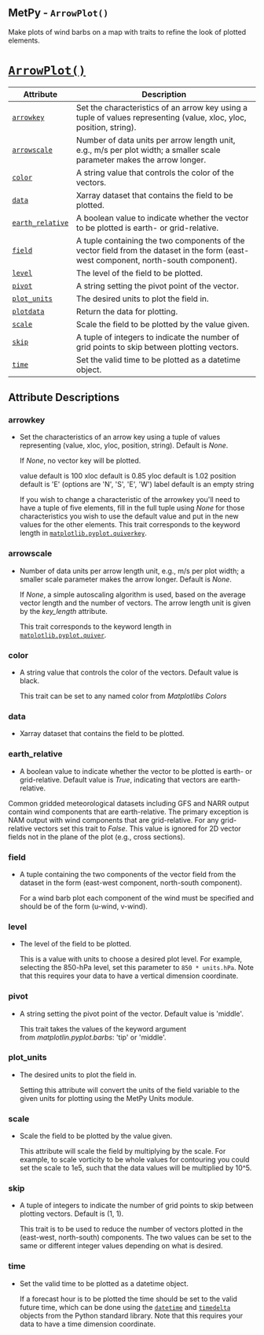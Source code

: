 ## MetPy - `ArrowPlot()`

Make plots of wind barbs on a map with traits to refine the look of plotted elements.

# [`ArrowPlot()`](https://unidata.github.io/MetPy/latest/api/generated/metpy.plots.ArrowPlot.html)
  | Attribute | Description |
  | - | - |
  | [`arrowkey`](https://unidata.github.io/MetPy/latest/api/generated/metpy.plots.ArrowPlot.html#metpy.plots.ArrowPlot.arrowkey) | Set the characteristics of an arrow key using a tuple of values representing (value, xloc, yloc, position, string). |
  | [`arrowscale`](https://unidata.github.io/MetPy/latest/api/generated/metpy.plots.ArrowPlot.html#metpy.plots.ArrowPlot.arrowscale) | Number of data units per arrow length unit, e.g., m/s per plot width; a smaller scale parameter makes the arrow longer. |
  | [`color`](https://unidata.github.io/MetPy/latest/api/generated/metpy.plots.ArrowPlot.html#metpy.plots.ArrowPlot.color) | A string value that controls the color of the vectors. |
  | [`data`](https://unidata.github.io/MetPy/latest/api/generated/metpy.plots.ArrowPlot.html#metpy.plots.ArrowPlot.data) | Xarray dataset that contains the field to be plotted. |
  | [`earth_relative`](https://unidata.github.io/MetPy/latest/api/generated/metpy.plots.ArrowPlot.html#metpy.plots.ArrowPlot.earth_relative) | A boolean value to indicate whether the vector to be plotted is earth- or grid-relative. |
  | [`field`](https://unidata.github.io/MetPy/latest/api/generated/metpy.plots.ArrowPlot.html#metpy.plots.ArrowPlot.field) | A tuple containing the two components of the vector field from the dataset in the form (east-west component, north-south component). |
  | [`level`](https://unidata.github.io/MetPy/latest/api/generated/metpy.plots.ArrowPlot.html#metpy.plots.ArrowPlot.level) | The level of the field to be plotted. |
  | [`pivot`](https://unidata.github.io/MetPy/latest/api/generated/metpy.plots.ArrowPlot.html#metpy.plots.ArrowPlot.pivot) | A string setting the pivot point of the vector. |
  | [`plot_units`](https://unidata.github.io/MetPy/latest/api/generated/metpy.plots.ArrowPlot.html#metpy.plots.ArrowPlot.plot_units) | The desired units to plot the field in. |
  | [`plotdata`](https://unidata.github.io/MetPy/latest/api/generated/metpy.plots.ArrowPlot.html#metpy.plots.ArrowPlot.plotdata) | Return the data for plotting. |
  | [`scale`](https://unidata.github.io/MetPy/latest/api/generated/metpy.plots.ArrowPlot.html#metpy.plots.ArrowPlot.scale) | Scale the field to be plotted by the value given. |
  | [`skip`](https://unidata.github.io/MetPy/latest/api/generated/metpy.plots.ArrowPlot.html#metpy.plots.ArrowPlot.skip) | A tuple of integers to indicate the number of grid points to skip between plotting vectors. |
  | [`time`](https://unidata.github.io/MetPy/latest/api/generated/metpy.plots.ArrowPlot.html#metpy.plots.ArrowPlot.time) | Set the valid time to be plotted as a datetime object. |

## Attribute Descriptions

### **arrowkey**
  * Set the characteristics of an arrow key using a tuple of values representing (value, xloc, yloc, position, string).
    Default is *None*.

    If *None*, no vector key will be plotted.

    value default is 100 xloc default is 0.85 yloc default is 1.02 position default is 'E'
    (options are 'N', 'S', 'E', 'W') label default is an empty string

    If you wish to change a characteristic of the arrowkey you'll need to have a tuple of five elements,
    fill in the full tuple using *None* for those characteristics you wish to use the default value and
    put in the new values for the other elements. This trait corresponds to the keyword length in
    [`matplotlib.pyplot.quiverkey`](https://matplotlib.org/stable/api/_as_gen/matplotlib.pyplot.quiverkey.html#matplotlib.pyplot.quiverkey "(in Matplotlib v3.7.2)").

### **arrowscale**
  * Number of data units per arrow length unit, e.g., m/s per plot width; a smaller scale parameter makes
    the arrow longer. Default is *None*.

    If *None*, a simple autoscaling algorithm is used, based on the average vector length and the number of
    vectors. The arrow length unit is given by the *key_length* attribute.

    This trait corresponds to the keyword length in
    [`matplotlib.pyplot.quiver`](https://matplotlib.org/stable/api/_as_gen/matplotlib.pyplot.quiver.html#matplotlib.pyplot.quiver "(in Matplotlib v3.7.2)").

### **color**
  * A string value that controls the color of the vectors. Default value is black.

    This trait can be set to any named color from *Matplotlibs Colors*

### **data**
  * Xarray dataset that contains the field to be plotted.

### **earth_relative**
  * A boolean value to indicate whether the vector to be plotted is earth- or grid-relative.
    Default value is *True*, indicating that vectors are earth-relative.

   Common gridded meteorological datasets including GFS and NARR output contain wind components
   that are earth-relative. The primary exception is NAM output with wind components that are grid-relative.
   For any grid-relative vectors set this trait to *False*. This value is ignored for 2D vector fields not
   in the plane of the plot (e.g., cross sections).

### **field**
  * A tuple containing the two components of the vector field from the dataset in the form (east-west component, north-south component).

    For a wind barb plot each component of the wind must be specified and should be of the form (u-wind, v-wind).

### **level**
  * The level of the field to be plotted.

    This is a value with units to choose a desired plot level. For example, selecting the
    850-hPa level, set this parameter to `850 * units.hPa`. Note that this requires your
    data to have a vertical dimension coordinate.

### **pivot**
  * A string setting the pivot point of the vector. Default value is 'middle'.

    This trait takes the values of the keyword argument from *matplotlin.pyplot.barbs*: 'tip' or 'middle'.

### **plot_units**
  * The desired units to plot the field in.

    Setting this attribute will convert the units of the field variable to the given units for plotting using the MetPy Units module.

### **scale**
  * Scale the field to be plotted by the value given.

    This attribute will scale the field by multiplying by the scale. For example, to scale
    vorticity to be whole values for contouring you could set the scale to 1e5, such that
    the data values will be multiplied by 10^5.

### **skip**
  * A tuple of integers to indicate the number of grid points to skip between plotting vectors. Default is (1, 1).

    This trait is to be used to reduce the number of vectors plotted in the (east-west, north-south)
    components. The two values can be set to the same or different integer values depending on what is desired.

### **time**
  * Set the valid time to be plotted as a datetime object.

    If a forecast hour is to be plotted the time should be set to the valid future time, which can be done using the
    [`datetime`](https://docs.python.org/3/library/datetime.html#datetime.datetime "(in Python v3.11)") and
    [`timedelta`](https://docs.python.org/3/library/datetime.html#datetime.timedelta "(in Python v3.11)")
    objects from the Python standard library. Note that this requires your data to have a time dimension coordinate.